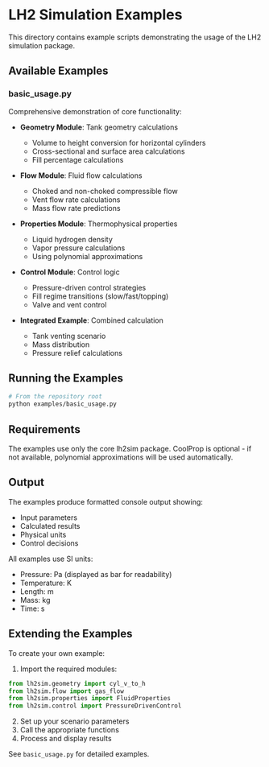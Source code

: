 # LH2 Simulation Examples

This directory contains example scripts demonstrating the usage of the LH2 simulation package.

## Available Examples

### basic_usage.py

Comprehensive demonstration of core functionality:

- **Geometry Module**: Tank geometry calculations
  - Volume to height conversion for horizontal cylinders
  - Cross-sectional and surface area calculations
  - Fill percentage calculations

- **Flow Module**: Fluid flow calculations
  - Choked and non-choked compressible flow
  - Vent flow rate calculations
  - Mass flow rate predictions

- **Properties Module**: Thermophysical properties
  - Liquid hydrogen density
  - Vapor pressure calculations
  - Using polynomial approximations

- **Control Module**: Control logic
  - Pressure-driven control strategies
  - Fill regime transitions (slow/fast/topping)
  - Valve and vent control

- **Integrated Example**: Combined calculation
  - Tank venting scenario
  - Mass distribution
  - Pressure relief calculations

## Running the Examples

```bash
# From the repository root
python examples/basic_usage.py
```

## Requirements

The examples use only the core lh2sim package. CoolProp is optional - if not available, polynomial approximations will be used automatically.

## Output

The examples produce formatted console output showing:
- Input parameters
- Calculated results
- Physical units
- Control decisions

All examples use SI units:
- Pressure: Pa (displayed as bar for readability)
- Temperature: K
- Length: m
- Mass: kg
- Time: s

## Extending the Examples

To create your own example:

1. Import the required modules:
```python
from lh2sim.geometry import cyl_v_to_h
from lh2sim.flow import gas_flow
from lh2sim.properties import FluidProperties
from lh2sim.control import PressureDrivenControl
```

2. Set up your scenario parameters
3. Call the appropriate functions
4. Process and display results

See `basic_usage.py` for detailed examples.
